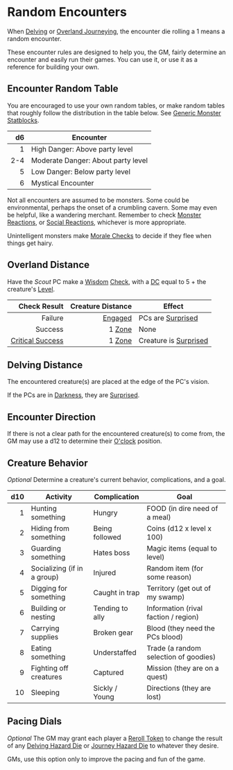 # Random Encounters

When [Delving](../../Game%20Procedures/Exploration/Delving.md) or [Overland Journeying](../../Game%20Procedures/Exploration/Overland%20Journeys.md), the encounter die rolling a 1 means a random encounter.

These encounter rules are designed to help you, the GM, fairly determine an encounter and easily run their games. You can use it, or use it as a reference for building your own.

## Encounter Random Table

You are encouraged to use your own random tables, or make random tables that roughly follow the distribution in the table below. See [Generic Monster Statblocks](Generic%20Monster%20Statblocks.md).

|  d6 | Encounter                          |
| --: | ---------------------------------- |
|   1 | High Danger: Above party level     |
| 2-4 | Moderate Danger: About party level |
|   5 | Low Danger: Below party level      |
|   6 | Mystical Encounter                 |

Not all encounters are assumed to be monsters. Some could be environmental, perhaps the onset of a crumbling cavern. Some may even be helpful, like a wandering merchant. Remember to check [Monster Reactions](../../Game%20Procedures/Social%20Procedures/Monster%20Reactions.md), or [Social Reactions](../../Game%20Procedures/Social%20Procedures/Social%20Reactions.md), whichever is more appropriate.

Unintelligent monsters make [Morale Checks](Morale.md#Morale%20Checks) to decide if they flee when things get hairy.

## Overland Distance

Have the *Scout* PC make a [Wisdom](../../Player%20Characters/The%20Ability%20Scores/Wisdom.md) [Check](../../Game%20Procedures/Core%20Procedures/Check.md), with a [DC](../../Game%20Procedures/Core%20Procedures/DC.md) equal to 5 + the creature's [Level](../../Player%20Characters/Progression/Level.md).

|                                                                                Check Result |                                           Creature Distance | Effect                                                                   |
| ------------------------------------------------------------------------------------------: | ----------------------------------------------------------: | ------------------------------------------------------------------------ |
|                                                                                     Failure |    [Engaged](../../Game%20Procedures/Conditions/Engaged.md) | PCs are [Surprised](../../Game%20Procedures/Conditions/Surprised.md)     |
|                                                                                     Success | 1 [Zone](../../Game%20Procedures/Core%20Procedures/Zone.md) | None                                                                     |
| [Critical Success](../../Game%20Procedures/Die%20Rolling%20Mechanics/Critical%20Success.md) | 1 [Zone](../../Game%20Procedures/Core%20Procedures/Zone.md) | Creature is [Surprised](../../Game%20Procedures/Conditions/Surprised.md) |

## Delving Distance

The encountered creature(s) are placed at the edge of the PC's vision.

If the PCs are in [Darkness](../../Game%20Procedures/Hazards/Darkness.md), they are [Surprised](../../Game%20Procedures/Conditions/Surprised.md).

## Encounter Direction

If there is not a clear path for the encountered creature(s) to come from, the GM may use a d12 to determine their [O'clock](https://en.wikipedia.org/wiki/Clock_position) position.

## Creature Behavior

*Optional*
Determine a creature's current behavior, complications, and a goal.

| d10 | Activity                    | Complication    | Goal                                  |
| --: | --------------------------- | --------------- | ------------------------------------- |
|   1 | Hunting something           | Hungry          | FOOD (in dire need of a meal)         |
|   2 | Hiding from something       | Being followed  | Coins (d12 x level x 100)             |
|   3 | Guarding something          | Hates boss      | Magic items (equal to level)          |
|   4 | Socializing (if in a group) | Injured         | Random item (for some reason)         |
|   5 | Digging for something       | Caught in trap  | Territory (get out of my swamp)       |
|   6 | Building or nesting         | Tending to ally | Information (rival faction / region)  |
|   7 | Carrying supplies           | Broken gear     | Blood (they need the PCs blood)       |
|   8 | Eating something            | Understaffed    | Trade (a random selection of goodies) |
|   9 | Fighting off creatures      | Captured        | Mission (they are on a quest)         |
|  10 | Sleeping                    | Sickly / Young  | Directions (they are lost)            |

## Pacing Dials

*Optional*
The GM may grant each player a [Reroll Token](../../Game%20Procedures/Die%20Rolling%20Mechanics/Reroll%20Tokens.md) to change the result of any [Delving Hazard Die](../../Game%20Procedures/Exploration/Delving.md#Delving%20Hazard%20Die) or [Journey Hazard Die](../../Game%20Procedures/Exploration/Overland%20Journeys.md#Journey%20Hazard%20Die) to whatever they desire.

GMs, use this option only to improve the pacing and fun of the game.
